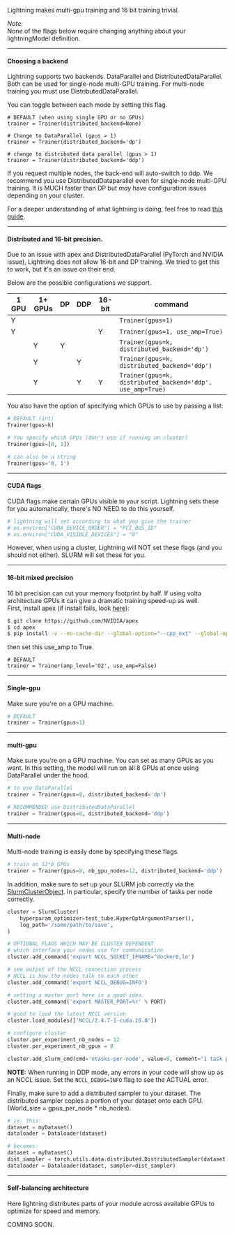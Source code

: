 Lightning makes multi-gpu training and 16 bit training trivial.

*Note:*   
None of the flags below require changing anything about your lightningModel definition. 

---
#### Choosing a backend  
Lightning supports two backends. DataParallel and DistributedDataParallel. Both can be used for single-node multi-GPU training.
For multi-node training you must use DistributedDataParallel.   

You can toggle between each mode by setting this flag.
``` {.python}
# DEFAULT (when using single GPU or no GPUs)
trainer = Trainer(distributed_backend=None)

# Change to DataParallel (gpus > 1)
trainer = Trainer(distributed_backend='dp')

# change to distributed data parallel (gpus > 1)
trainer = Trainer(distributed_backend='ddp')
```

If you request multiple nodes, the back-end will auto-switch to ddp.
We recommend you use DistributedDataparallel even for single-node multi-GPU training. It is MUCH faster than DP but *may*
have configuration issues depending on your cluster.

For a deeper understanding of what lightning is doing, feel free to read [this guide](https://medium.com/@_willfalcon/9-tips-for-training-lightning-fast-neural-networks-in-pytorch-8e63a502f565).   

---
#### Distributed and 16-bit precision.    
Due to an issue with apex and DistributedDataParallel (PyTorch and NVIDIA issue), Lightning does
not allow 16-bit and DP training. We tried to get this to work, but it's an issue on their end.   

Below are the possible configurations we support.    

| 1 GPU  | 1+ GPUs  | DP  | DDP  | 16-bit  | command |
|---|---|---|---|---|---|
| Y  |   |   |   |  | ```Trainer(gpus=1)``` |
| Y  |   |   |   | Y | ```Trainer(gpus=1, use_amp=True)``` |
|   | Y | Y |   |   | ```Trainer(gpus=k, distributed_backend='dp')``` |
|   | Y |  | Y  |  | ```Trainer(gpus=k, distributed_backend='ddp')``` |
|   | Y |  | Y  | Y | ```Trainer(gpus=k, distributed_backend='ddp', use_amp=True)``` |

You also have the option of specifying which GPUs to use by passing a list:   

```python
# DEFAULT (int)
Trainer(gpus=k)  

# You specify which GPUs (don't use if running on cluster)  
Trainer(gpus=[0, 1])  

# can also be a string
Trainer(gpus='0, 1')
```

---
#### CUDA flags   
CUDA flags make certain GPUs visible to your script. 
Lightning sets these for you automatically, there's NO NEED to do this yourself.
```python
# lightning will set according to what you give the trainer
# os.environ["CUDA_DEVICE_ORDER"] = "PCI_BUS_ID"
# os.environ["CUDA_VISIBLE_DEVICES"] = "0"
```

However, when using a cluster, Lightning will NOT set these flags (and you should not either). 
SLURM will set these for you.   

---
#### 16-bit mixed precision
16 bit precision can cut your memory footprint by half. If using volta architecture GPUs it can give a dramatic training speed-up as well.    
First, install apex (if install fails, look [here](https://github.com/NVIDIA/apex)):
```bash
$ git clone https://github.com/NVIDIA/apex
$ cd apex
$ pip install -v --no-cache-dir --global-option="--cpp_ext" --global-option="--cuda_ext" ./
```

then set this use_amp to True.
``` {.python}
# DEFAULT
trainer = Trainer(amp_level='O2', use_amp=False)
```

---
#### Single-gpu
Make sure you're on a GPU machine. 
```python
# DEFAULT
trainer = Trainer(gpus=1)
```

---
#### multi-gpu 
Make sure you're on a GPU machine. You can set as many GPUs as you want.
In this setting, the model will run on all 8 GPUs at once using DataParallel under the hood.
```python
# to use DataParallel
trainer = Trainer(gpus=8, distributed_backend='dp')

# RECOMMENDED use DistributedDataParallel
trainer = Trainer(gpus=8, distributed_backend='ddp')
```

---
#### Multi-node
Multi-node training is easily done by specifying these flags.
```python
# train on 12*8 GPUs
trainer = Trainer(gpus=8, nb_gpu_nodes=12, distributed_backend='ddp')
```

In addition, make sure to set up your SLURM job correctly via the [SlurmClusterObject](https://williamfalcon.github.io/test-tube/hpc/SlurmCluster/). In particular, specify the number of tasks per node correctly.

```python
cluster = SlurmCluster(
    hyperparam_optimizer=test_tube.HyperOptArgumentParser(),
    log_path='/some/path/to/save',
)

# OPTIONAL FLAGS WHICH MAY BE CLUSTER DEPENDENT
# which interface your nodes use for communication
cluster.add_command('export NCCL_SOCKET_IFNAME=^docker0,lo')

# see output of the NCCL connection process
# NCCL is how the nodes talk to each other
cluster.add_command('export NCCL_DEBUG=INFO')

# setting a master port here is a good idea.
cluster.add_command('export MASTER_PORT=%r' % PORT)

# good to load the latest NCCL version
cluster.load_modules(['NCCL/2.4.7-1-cuda.10.0'])

# configure cluster
cluster.per_experiment_nb_nodes = 12 
cluster.per_experiment_nb_gpus = 8

cluster.add_slurm_cmd(cmd='ntasks-per-node', value=8, comment='1 task per gpu')
```

**NOTE:** When running in DDP mode, any errors in your code will show up as an NCCL issue.
Set the ```NCCL_DEBUG=INFO``` flag to see the ACTUAL error.

Finally, make sure to add a distributed sampler to your dataset. The distributed sampler copies a 
portion of your dataset onto each GPU. (World_size = gpus_per_node * nb_nodes).   

```python
# ie: this:
dataset = myDataset()
dataloader = Dataloader(dataset)

# becomes:
dataset = myDataset()
dist_sampler = torch.utils.data.distributed.DistributedSampler(dataset)
dataloader = Dataloader(dataset, sampler=dist_sampler)
```

---
#### Self-balancing architecture
Here lightning distributes parts of your module across available GPUs to optimize for speed and memory.   

COMING SOON.

